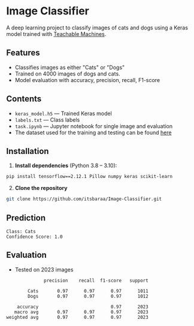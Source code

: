 # Image Classifier

A deep learning project to classify images of cats and dogs using a Keras model trained with [Teachable Machines](https://teachablemachine.withgoogle.com/).

## Features
- Classifies images as either "Cats" or "Dogs"
- Trained on 4000 images of dogs and cats.
- Model evaluation with accuracy, precision, recall, F1-score

## Contents
- `keras_model.h5` — Trained Keras model
- `labels.txt` — Class labels
- `task.ipynb` — Jupyter notebook for single image and evaluation
- The dataset used for the training and testing can be found [here](https://www.kaggle.com/datasets/tongpython/cat-and-dog)

## Installation
1. **Install dependencies** (Python 3.8 – 3.10):
```bash
pip install tensorflow==2.12.1 Pillow numpy keras scikit-learn
```
2. **Clone the repository**
```bash
git clone https://github.com/itsbaraa/Image-Classifier.git
```
  
## Prediction
```
Class: Cats
Confidence Score: 1.0
```

## Evaluation
- Tested on 2023 images
```
              precision    recall  f1-score   support

        Cats       0.97      0.97      0.97      1011
        Dogs       0.97      0.97      0.97      1012

    accuracy                           0.97      2023
   macro avg       0.97      0.97      0.97      2023
weighted avg       0.97      0.97      0.97      2023
```
